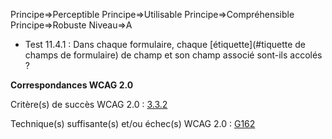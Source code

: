 Principe=>Perceptible
Principe=>Utilisable
Principe=>Compréhensible
Principe=>Robuste
Niveau=>A

*   Test 11.4.1 : Dans chaque formulaire, chaque [étiquette](#tiquette de champs de formulaire) de champ et son champ associé sont-ils accolés ?

**Correspondances WCAG 2.0**

Critère(s) de succès WCAG 2.0 : [3.3.2](http://www.w3.org/Translations/WCAG20-fr/#minimize-error-cues)

Technique(s) suffisante(s) et/ou échec(s) WCAG 2.0 : [G162](http://www.w3.org/TR/WCAG-TECHS/G162.html)
